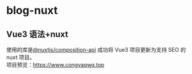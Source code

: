 # blog-nuxt

## Vue3 语法+nuxt

使用的库是<a href="https://github.com/nuxt-community/composition-api">@nuxtjs/composition-api</a>
成功将 Vue3 项目更新为支持 SEO 的 nuxt 项目。  
项目预览：<a href="https://www.congyaqwq.top">https://www.congyaqwq.top</a>
